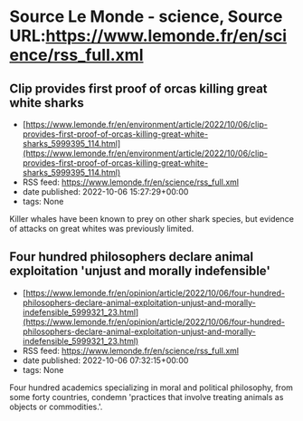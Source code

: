 # Source Le Monde - science, Source URL:https://www.lemonde.fr/en/science/rss_full.xml

## Clip provides first proof of orcas killing great white sharks
 - [https://www.lemonde.fr/en/environment/article/2022/10/06/clip-provides-first-proof-of-orcas-killing-great-white-sharks_5999395_114.html](https://www.lemonde.fr/en/environment/article/2022/10/06/clip-provides-first-proof-of-orcas-killing-great-white-sharks_5999395_114.html)
 - RSS feed: https://www.lemonde.fr/en/science/rss_full.xml
 - date published: 2022-10-06 15:27:29+00:00
 - tags: None

Killer whales have been known to prey on other shark species, but evidence of attacks on great whites was previously limited.

## Four hundred philosophers declare animal exploitation 'unjust and morally indefensible'
 - [https://www.lemonde.fr/en/opinion/article/2022/10/06/four-hundred-philosophers-declare-animal-exploitation-unjust-and-morally-indefensible_5999321_23.html](https://www.lemonde.fr/en/opinion/article/2022/10/06/four-hundred-philosophers-declare-animal-exploitation-unjust-and-morally-indefensible_5999321_23.html)
 - RSS feed: https://www.lemonde.fr/en/science/rss_full.xml
 - date published: 2022-10-06 07:32:15+00:00
 - tags: None

Four hundred academics specializing in moral and political philosophy, from some forty countries, condemn 'practices that involve treating animals as objects or commodities.'.
